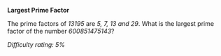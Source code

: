 **Largest Prime Factor**

The prime factors of *13195* are *5, 7, 13 and 29*.
What is the largest prime factor of the number *600851475143*?

*Difficulty rating: 5%*
